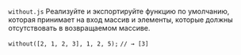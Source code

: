 `without.js`
Реализуйте и экспортируйте функцию по умолчанию, которая принимает на вход массив и элементы, которые должны отсутствовать в возвращаемом массиве.

`without([2, 1, 2, 3], 1, 2, 5);`
`// → [3]`